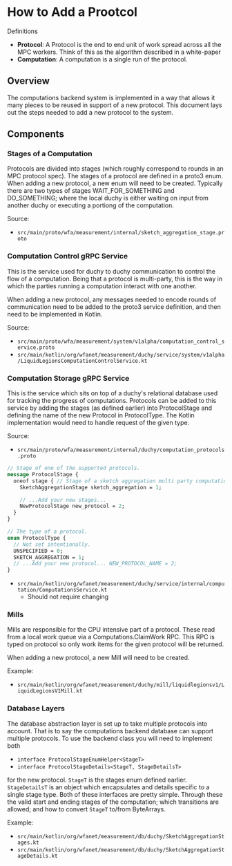 # How to Add a Prootcol

Definitions

*   **Protocol**: A Protocol is the end to end unit of work spread across all
    the MPC workers. Think of this as the algorithm described in a white-paper
*   **Computation**: A computation is a single run of the protocol.

## Overview

The computations backend system is implemented in a way that allows it many
pieces to be reused in support of a new protocol. This document lays out the
steps needed to add a new protocol to the system.

## Components

### Stages of a Computation

Protocols are divided into stages (which roughly correspond to rounds in an MPC
protocol spec). The stages of a protocol are defined in a proto3 enum. When
adding a new protocol, a new enum will need to be created. Typically there are
two types of stages WAIT_FOR_SOMETHING and DO_SOMETHING; where the local duchy
is either waiting on input from another duchy or executing a portiong of the
computation.

Source:

*   `src/main/proto/wfa/measurement/internal/sketch_aggregation_stage.proto`

### Computation Control gRPC Service

This is the service used for duchy to duchy communication to control the flow of
a computation. Being that a protocol is multi-party, this is the way in which
the parties running a computation interact with one another.

When adding a new protocol, any messages needed to encode rounds of
communication need to be added to the proto3 service definition, and then need
to be implemented in Kotlin.

Source:

*   `src/main/proto/wfa/measurement/system/v1alpha/computation_control_service.proto`
*   `src/main/kotlin/org/wfanet/measurement/duchy/service/system/v1alpha/LiquidLegionsComputationControlService.kt`

### Computation Storage gRPC Service

This is the service which sits on top of a duchy's relational database used for
tracking the progress of computations. Protocols can be added to this service by
adding the stages (as defined earlier) into ProtocolStage and defining the name
of the new Protocol in ProtocolType. The Kotlin implementation would need to
handle request of the given type.

Source:

*   `src/main/proto/wfa/measurement/internal/duchy/computation_protocols.proto`

```protobuf
// Stage of one of the supported protocols.
message ProtocolStage {
  oneof stage { // Stage of a sketch aggregation multi party computation.
    SketchAggregationStage sketch_aggregation = 1;

    // ...Add your new stages...
    NewProtocolStage new_protocol = 2;
  }
}

// The type of a protocol.
enum ProtocolType {
  // Not set intentionally.
  UNSPECIFIED = 0;
  SKETCH_AGGREGATION = 1;
  // ...Add your new protocol... NEW_PROTOCOL_NAME = 2;
}
```

*   `src/main/kotlin/org/wfanet/measurement/duchy/service/internal/computation/ComputationsService.kt`
    *   Should not require changing

### Mills

Mills are responsible for the CPU intensive part of a protocol. These read from
a local work queue via a Computations.ClaimWork RPC. This RPC is typed on
protocol so only work items for the given protocol will be returned.

When adding a new protocol, a new Mill will need to be created.

Example:

*   `src/main/kotlin/org/wfanet/measurement/duchy/mill/liquidlegionsv1/LiquidLegionsV1Mill.kt`

### Database Layers

The database abstraction layer is set up to take multiple protocols into
account. That is to say the computations backend database can support multiple
protocols. To use the backend class you will need to implement both

*   `interface ProtocolStageEnumHelper<StageT>`
*   `interface ProtocolStageDetails<StageT, StageDetailsT>`

for the new protocol. `StageT` is the stages enum defined earlier.
`StageDetailsT` is an object which encapsulates and details specific to a single
stage type. Both of these interfaces are pretty simple. Through these the valid
start and ending stages of the computation; which transitions are allowed; and
how to convert `StageT` to/from ByteArrays.

Example:

*   `src/main/kotlin/org/wfanet/measurement/db/duchy/SketchAggregationStages.kt`
*   `src/main/kotlin/org/wfanet/measurement/db/duchy/SketchAggregationStageDetails.kt`
